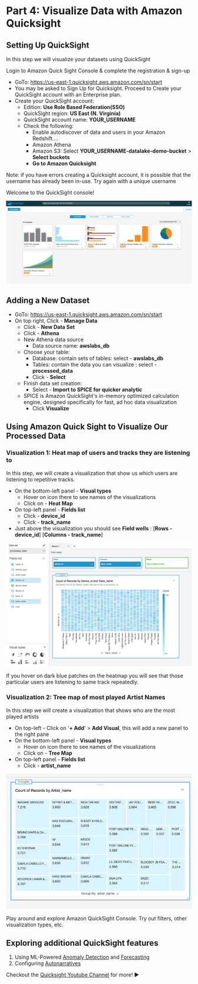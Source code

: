 # Part 4: Visualize Data with Amazon Quicksight

## Setting Up QuickSight

In this step we will visualize your datasets using QuickSight

Login to Amazon Quick Sight Console & complete the registration & sign-up

* GoTo: https://us-east-1.quicksight.aws.amazon.com/sn/start
* You may be asked to Sign Up for Quicksight. Proceed to Create your QuickSight account with an Enterprise plan.
* Create your QuickSight account:
	* Edition: **Use Role Based Federation(SSO)**
	* QuickSight region: **US East (N. Virginia)**
	* QuickSight account name: **YOUR_USERNAME**
	* Check the following:
		* Enable autodiscover of data and users in your Amazon Redshift....
		* Amazon Athena
		* Amazon S3: Select **YOUR_USERNAME-datalake-demo-bucket** > **Select buckets**
		* **Go to Amazon Quicksight**
		
Note: if you have errors creating a Quicksight account, it is possible that the username has already been in-use. Try again with a unique username

Welcome to the QuickSight console!

![QuickSight console](./img/qs-console.png)


## Adding a New Dataset

* GoTo: https://us-east-1.quicksight.aws.amazon.com/sn/start
* On top right, Click - **Manage Data**
    * Click - **New Data Set**
    * Click - **Athena** 
    * New Athena data source
        * Data source name: **awslabs_db**
    * Choose your table:
        * Database: contain sets of tables: select - **awslabs_db**
        * Tables: contain the data you can visualize : select - **processed_data**
        * Click - **Select**
    * Finish data set creation:
        * Select - **Import to SPICE for quicker analytic**
	* SPICE is Amazon QuickSight's in-memory optimized calculation engine, designed specifically for fast, ad hoc data visualization
        * Click **Visualize**


## Using Amazon Quick Sight to Visualize Our Processed Data

###  Visualization 1: Heat map of users and tracks they are listening to

In this step, we will create a visualization that show us which users are listening to repetitive tracks.

* On the bottom-left panel - **Visual types**
    * Hover on icon there to see names of the visualizations
    * Click on - **Heat Map**
* On top-left panel - **Fields list**
    * Click -  **device_id**
    * Click - **track_name**
* Just above the visualization you should see **Field wells** : [**Rows - device_id**] [**Columns - track_name**]

![Heatmap](./img/qs-heatmap.png)


If you hover on dark blue patches on the heatmap you will see that those particular users are listening to same track repeatedly.


### Visualization 2: Tree map of most played Artist Names

In this step we will create a visualization that shows who are the most played artists

* On top-left - Click on '**+ Add**' > **Add Visual**, this will add a new panel to the right pane
* On the bottom-left panel - **Visual types**
    * Hover on icon there to see names of the visualizations
    * Click on - **Tree Map**
* On top-left panel - **Fields list**
    * Click - **artist_name**

![Treemap](./img/qs-treemap.png)

Play around and explore Amazon QuickSight Console. Try out filters, other visualization types, etc.


## Exploring additional QuickSight features

1. Using ML-Powered [Anomaly Detection](https://docs.aws.amazon.com/quicksight/latest/user/anomaly-detection-using.html) and [Forecasting](https://docs.aws.amazon.com/quicksight/latest/user/forecasts-and-whatifs.html?icmpid=docs-quicksight-whatsnew)
2. Configuring [Autonarratives](https://docs.aws.amazon.com/quicksight/latest/user/using-narratives-expression-editor.html)


Checkout the [Quicksight Youtube Channel](https://www.youtube.com/channel/UCqtI0cKSreCwUUuKOlA1tow) for more! :arrow_forward:
